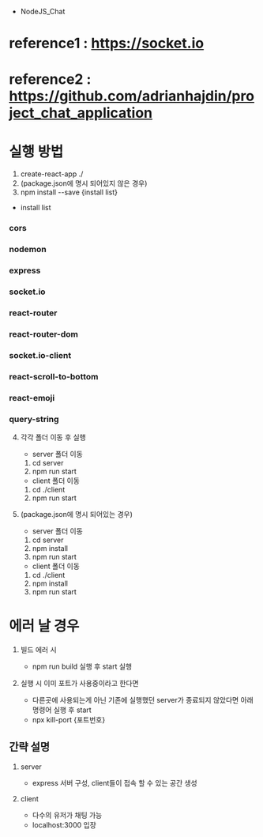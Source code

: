 - NodeJS_Chat

# reference1 : https://socket.io
# reference2 : https://github.com/adrianhajdin/project_chat_application

# 실행 방법
1. create-react-app ./
2. (package.json에 명시 되어있지 않은 경우)
3. npm install --save {install list}

- install list
### cors
### nodemon
### express
### socket.io
### react-router
### react-router-dom
### socket.io-client
### react-scroll-to-bottom
### react-emoji
### query-string

4. 각각 폴더 이동 후 실행
    - server 폴더 이동
    1. cd server
    2. npm run start

    - client 폴더 이동
    1. cd ./client
    2. npm run start

2. (package.json에 명시 되어있는 경우)
    - server 폴더 이동
    1. cd server
    2. npm install
    3. npm run start

    - client 폴더 이동
    1. cd ./client
    2. npm install
    3. npm run start


# 에러 날 경우
1. 빌드 에러 시
    - npm run build 실행 후 start 실행

2. 실행 시 이미 포트가 사용중이라고 한다면
    - 다른곳에 사용되는게 아닌 기존에 실행했던 server가 종료되지 않았다면 아래 명령어 실행 후 start
    - npx kill-port {포트번호}


## 간략 설명
1. server
    - express 서버 구성, client들이 접속 할 수 있는 공간 생성

2. client
    - 다수의 유저가 채팅 가능
    - localhost:3000 입장